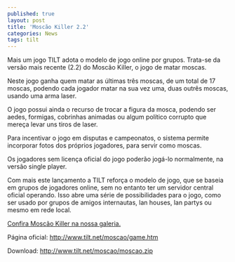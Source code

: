 ```yaml
---
published: true
layout: post
title: 'Moscão Killer 2.2'
categories: News
tags: tilt
---
```

Mais um jogo TILT adota o modelo de jogo online por grupos. Trata-se da versão mais recente (2.2) do Moscão Killer, o jogo de matar moscas.

Neste jogo ganha quem matar as últimas três moscas, de um total de 17 moscas, podendo cada jogador matar na sua vez uma, duas outrês moscas, usando uma arma laser.

O jogo possui ainda o recurso de trocar a figura da mosca, podendo ser aedes, formigas, cobrinhas animadas ou algum político corrupto que mereça levar uns tiros de laser.

Para incentivar o jogo em disputas e campeonatos, o sistema permite incorporar fotos dos próprios jogadores, para servir como moscas.




Os jogadores sem licença oficial do jogo poderão jogá-lo normalmente, na versão single player.

Com mais este lançamento a TILT reforça o modelo de jogo, que se baseia em grupos de jogadores online, sem no entanto ter um servidor central oficial operando. Isso abre uma série de possibilidades para o jogo, como ser usado por grupos de amigos internautas, lan houses, lan partys ou mesmo em rede local.

<a href="{{ site.baseurl }}/2005/11/25/moscao-killer/">Confira Moscão Killer na nossa galeria.</a>


Página oficial: <a href="http://www.tilt.net/moscao/game.htm" target="_blank">http://www.tilt.net/moscao/game.htm</a>

Download: <a href="http://www.tilt.net/moscao/moscao.zip">http://www.tilt.net/moscao/moscao.zip</a>
